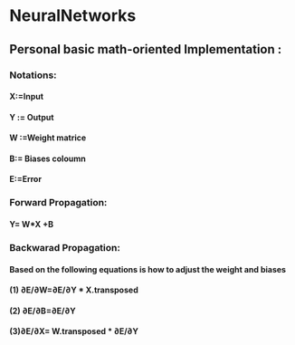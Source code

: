 # NeuralNetworks
## Personal basic math-oriented Implementation :
### Notations: 
#### X:=Input
#### Y := Output 
#### W :=Weight matrice
#### B:= Biases coloumn
#### E:=Error
### Forward Propagation:
#### Y= W*X +B

### Backwarad Propagation:
 #### Based on the following equations is how to adjust the weight and biases
 #### (1) ∂E/∂W=∂E/∂Y * X.transposed
 #### (2) ∂E/∂B=∂E/∂Y
 #### (3)∂E/∂X= W.transposed * ∂E/∂Y
